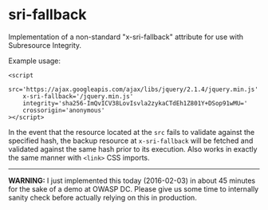 # sri-fallback

Implementation of a non-standard "x-sri-fallback" attribute for use with Subresource Integrity.

Example usage:

```
<script
	src='https://ajax.googleapis.com/ajax/libs/jquery/2.1.4/jquery.min.js'
	x-sri-fallback='/jquery.min.js'
	integrity='sha256-ImQvICV38LovIsvla2zykaCTdEh1Z801Y+DSop91wMU='
	crossorigin='anonymous'
></script>
```

In the event that the resource located at the `src` fails to validate against the specified hash, the backup resource at `x-sri-fallback` will be fetched and validated against the same hash prior to its execution. Also works in exactly the same manner with `<link>` CSS imports.

---

**WARNING:** I just implemented this today (2016-02-03) in about 45 minutes for the sake of a demo at OWASP DC. Please give us some time to internally sanity check before actually relying on this in production.

